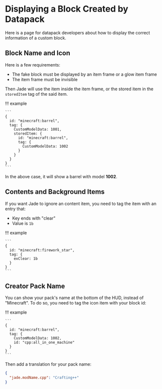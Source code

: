 # Displaying a Block Created by Datapack

Here is a page for datapack developers about how to display the correct information of a custom block.

## Block Name and Icon

Here is a few requirements:

 - The fake block must be displayed by an item frame or a glow item frame
 - The item frame must be invisible

Then Jade will use the item inside the item frame, or the stored item in the `storedItem` tag of the said item.

!!! example

    ```
    {
      id: "minecraft:barrel",
      tag: {
        CustomModelData: 1001,
        storedItem: {
          id: "minecraft:barrel",
          tag: {
            CustomModelData: 1002
          }
        }
      }
    }
    ```

In the above case, it will show a barrel with model **1002**.

## Contents and Background Items

If you want Jade to ignore an content item, you need to tag the item with an entry that:

  - Key ends with "clear"
  - Value is `1b`

!!! example

    ```
    {
      id: "minecraft:firework_star",
      tag: {
        exClear: 1b
      }
    }
    ```

## Creator Pack Name

You can show your pack's name at the bottom of the HUD, instead of "Minecraft". To do so, you need to tag the icon item with your block id:

!!! example

    ```
    {
      id: "minecraft:barrel",
      tag: {
        CustomModelData: 1002,
        id: "cpp:all_in_one_machine"
      }
    }
    ```

Then add a translation for your pack name:

``` json title="en_us.json"
{
  "jade.modName.cpp": "Crafting++"
}
```
